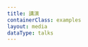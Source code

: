 ```yaml
---
title: 講演
containerClass: examples
layout: media
dataType: talks
---
```


<!--
  If you're looking to add content to our Talks page,
  Go to ../source/_data/talks.yml and add your talk.
-->
